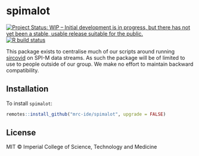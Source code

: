 # spimalot

<!-- badges: start -->
[![Project Status: WIP – Initial development is in progress, but there has not yet been a stable, usable release suitable for the public.](https://www.repostatus.org/badges/latest/wip.svg)](https://www.repostatus.org/#wip)
[![R build status](https://github.com/mrc-ide/spimalot/workflows/R-CMD-check/badge.svg)](https://github.com/mrc-ide/spimalot/actions)
<!-- badges: end -->

This package exists to centralise much of our scripts around running [sircovid](https://github.com/mrc-ide/sircovid) on SPI-M data streams. As such the package will be of limited to use to people outside of our group.  We make no effort to maintain backward compatibility.

## Installation

To install `spimalot`:

```r
remotes::install_github("mrc-ide/spimalot", upgrade = FALSE)
```

## License

MIT © Imperial College of Science, Technology and Medicine
